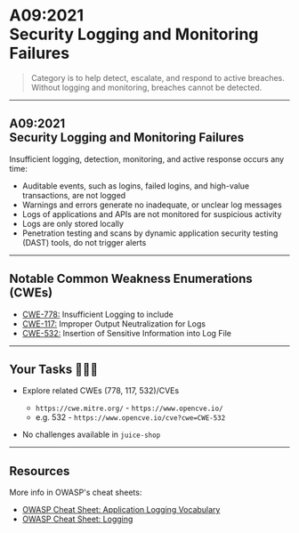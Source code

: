 # A09:2021<br>Security Logging and Monitoring Failures

>Category is to help detect, escalate, and respond to active breaches. Without logging and monitoring, breaches cannot be detected.

---

## A09:2021<br>Security Logging and Monitoring Failures

Insufficient logging, detection, monitoring, and active response occurs any time:

- Auditable events, such as logins, failed logins, and high-value transactions, are not logged <!-- .element: style="font-size:0.8em"-->
- Warnings and errors generate no inadequate, or unclear log messages <!-- .element: style="font-size:0.8em"-->
- Logs of applications and APIs are not monitored for suspicious activity <!-- .element: style="font-size:0.8em"-->
- Logs are only stored locally <!-- .element: style="font-size:0.8em"-->
- Penetration testing and scans by dynamic application security testing (DAST) tools, do not trigger alerts <!-- .element: style="font-size:0.8em"-->

---

## Notable Common Weakness Enumerations (CWEs)

- [CWE-778:](https://cwe.mitre.org/data/definitions/778.html)
Insufficient Logging to include
- [CWE-117:](https://cwe.mitre.org/data/definitions/117.html)
Improper Output Neutralization for Logs
- [CWE-532:](https://cwe.mitre.org/data/definitions/532.html)
Insertion of Sensitive Information into Log File

---

## Your Tasks 🧑🏻‍💻

- Explore related CWEs (778, 117, 532)/CVEs
  - `https://cwe.mitre.org/` - `https://www.opencve.io/` <!-- .element: style="font-size:0.8em"-->
  - e.g. 532 - `https://www.opencve.io/cve?cwe=CWE-532` <!-- .element: style="font-size:0.8em"-->

- No challenges available in `juice-shop`

---

## Resources

More info in OWASP's cheat sheets:

- [OWASP Cheat Sheet: Application Logging Vocabulary](https://cheatsheetseries.owasp.org/cheatsheets/Application_Logging_Vocabulary_Cheat_Sheet.html)
- [OWASP Cheat Sheet: Logging](https://cheatsheetseries.owasp.org/cheatsheets/Logging_Cheat_Sheet.html)
